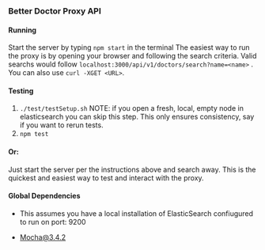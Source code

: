 ### Better Doctor Proxy API

#### Running
Start the server by typing `npm start` in the terminal
The easiest way to run the proxy is by opening your browser and following the search criteria. Valid
searchs would follow `localhost:3000/api/v1/doctors/search?name=<name>` . You can also use `curl -XGET <URL>`.

#### Testing
1. `./test/testSetup.sh` NOTE: if you open a fresh, local, empty node in elasticsearch you can skip this step. This only ensures consistency, say if you want to rerun tests.
2. `npm test`
#### Or: 
Just start the server per the instructions above and search away. This is the quickest and easiest way to test and 
interact with the proxy. 

#### Global Dependencies
- This assumes you have a local installation of ElasticSearch confiugured to run on port: 9200

- Mocha@3.4.2
